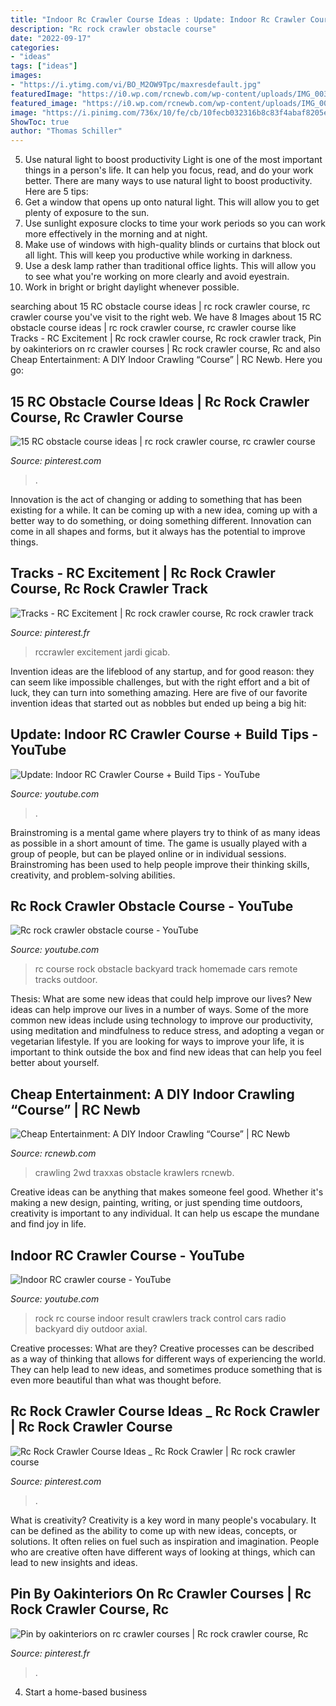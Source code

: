 ```yaml
---
title: "Indoor Rc Crawler Course Ideas : Update: Indoor Rc Crawler Course + Build Tips"
description: "Rc rock crawler obstacle course"
date: "2022-09-17"
categories:
- "ideas"
tags: ["ideas"]
images:
- "https://i.ytimg.com/vi/BO_M2OW9Tpc/maxresdefault.jpg"
featuredImage: "https://i0.wp.com/rcnewb.com/wp-content/uploads/IMG_0038.jpg?ssl=1"
featured_image: "https://i0.wp.com/rcnewb.com/wp-content/uploads/IMG_0038.jpg?ssl=1"
image: "https://i.pinimg.com/736x/10/fe/cb/10fecb032316b8c83f4abaf8205e61ab.jpg"
ShowToc: true
author: "Thomas Schiller"
---
```



5) Use natural light to boost productivity
Light is one of the most important things in a person's life. It can help you focus, read, and do your work better. There are many ways to use natural light to boost productivity. Here are 5 tips:
1) Get a window that opens up onto natural light. This will allow you to get plenty of exposure to the sun.
2) Use sunlight exposure clocks to time your work periods so you can work more effectively in the morning and at night.
3) Make use of windows with high-quality blinds or curtains that block out all light. This will keep you productive while working in darkness.
4) Use a desk lamp rather than traditional office lights. This will allow you to see what you're working on more clearly and avoid eyestrain.
5) Work in bright or bright daylight whenever possible.

	

		
searching about 15 RC obstacle course ideas | rc rock crawler course, rc crawler course you've visit to the right web. We have 8 Images about 15 RC obstacle course ideas | rc rock crawler course, rc crawler course like Tracks - RC Excitement | Rc rock crawler course, Rc rock crawler track, Pin by oakinteriors on rc crawler courses | Rc rock crawler course, Rc and also Cheap Entertainment: A DIY Indoor Crawling “Course” | RC Newb. Here you go:
		
    
## 15 RC Obstacle Course Ideas | Rc Rock Crawler Course, Rc Crawler Course

<img loading=lazy src="https://i.pinimg.com/474x/d9/77/2b/d9772be0a88960f26a78f3f715921313.jpg" onerror="this.onerror=null;this.src='https://tse4.mm.bing.net/th?id=OIP.7Q2uEHYW_m82dLhgdfDRbQAAAA&amp;pid=15.1';" alt="15 RC obstacle course ideas | rc rock crawler course, rc crawler course">

_Source: pinterest.com_

>. 

	

Innovation is the act of changing or adding to something that has been existing for a while. It can be coming up with a new idea, coming up with a better way to do something, or doing something different. Innovation can come in all shapes and forms, but it always has the potential to improve things.

    
## Tracks - RC Excitement | Rc Rock Crawler Course, Rc Rock Crawler Track

<img loading=lazy src="https://i.pinimg.com/736x/30/10/60/301060c3e6f0b76e11c180cbd406b623.jpg" onerror="this.onerror=null;this.src='https://tse4.mm.bing.net/th?id=OIP.1vvarnBmOUtce6BfPAbd4gHaD0&amp;pid=15.1';" alt="Tracks - RC Excitement | Rc rock crawler course, Rc rock crawler track">

_Source: pinterest.fr_

>rccrawler excitement jardi gicab. 

	

Invention ideas are the lifeblood of any startup, and for good reason: they can seem like impossible challenges, but with the right effort and a bit of luck, they can turn into something amazing. Here are five of our favorite invention ideas that started out as nobbles but ended up being a big hit:

    
## Update: Indoor RC Crawler Course + Build Tips - YouTube

<img loading=lazy src="https://i.ytimg.com/vi/BO_M2OW9Tpc/maxresdefault.jpg" onerror="this.onerror=null;this.src='https://tse1.mm.bing.net/th?id=OIP.flMlfKAp2AODhJ2rCb__5wHaEK&amp;pid=15.1';" alt="Update: Indoor RC Crawler Course + Build Tips - YouTube">

_Source: youtube.com_

>. 

	

Brainstroming is a mental game where players try to think of as many ideas as possible in a short amount of time. The game is usually played with a group of people, but can be played online or in individual sessions. Brainstroming has been used to help people improve their thinking skills, creativity, and problem-solving abilities.

    
## Rc Rock Crawler Obstacle Course - YouTube

<img loading=lazy src="https://i.ytimg.com/vi/O9nuG9Qq2Z8/maxresdefault.jpg" onerror="this.onerror=null;this.src='https://tse1.mm.bing.net/th?id=OIP.EEU_niaw03jRcNbftqu0SAHaEK&amp;pid=15.1';" alt="Rc rock crawler obstacle course - YouTube">

_Source: youtube.com_

>rc course rock obstacle backyard track homemade cars remote tracks outdoor. 

	

Thesis: What are some new ideas that could help improve our lives?
New ideas can help improve our lives in a number of ways. Some of the more common new ideas include using technology to improve our productivity, using meditation and mindfulness to reduce stress, and adopting a vegan or vegetarian lifestyle. If you are looking for ways to improve your life, it is important to think outside the box and find new ideas that can help you feel better about yourself.

    
## Cheap Entertainment: A DIY Indoor Crawling “Course” | RC Newb

<img loading=lazy src="https://i0.wp.com/rcnewb.com/wp-content/uploads/IMG_0038.jpg?ssl=1" onerror="this.onerror=null;this.src='https://tse1.mm.bing.net/th?id=OIP.UT6qe3PFK50jtW2X2wWSSwHaFj&amp;pid=15.1';" alt="Cheap Entertainment: A DIY Indoor Crawling “Course” | RC Newb">

_Source: rcnewb.com_

>crawling 2wd traxxas obstacle krawlers rcnewb. 

	

Creative ideas can be anything that makes someone feel good. Whether it's making a new design, painting, writing, or just spending time outdoors, creativity is important to any individual. It can help us escape the mundane and find joy in life.

    
## Indoor RC Crawler Course - YouTube

<img loading=lazy src="https://i.ytimg.com/vi/rhhjDlXXfZI/hqdefault.jpg" onerror="this.onerror=null;this.src='https://tse4.mm.bing.net/th?id=OIP.vAmHqAPwAzw4qPDLpSYgJwHaFj&amp;pid=15.1';" alt="Indoor RC crawler course - YouTube">

_Source: youtube.com_

>rock rc course indoor result crawlers track control cars radio backyard diy outdoor axial. 

	

Creative processes: What are they?
Creative processes can be described as a way of thinking that allows for different ways of experiencing the world. They can help lead to new ideas, and sometimes produce something that is even more beautiful than what was thought before.

    
## Rc Rock Crawler Course Ideas _ Rc Rock Crawler | Rc Rock Crawler Course

<img loading=lazy src="https://i.pinimg.com/736x/60/4b/ee/604beef8bf9335b5fd8cf1400c610476.jpg" onerror="this.onerror=null;this.src='https://tse2.mm.bing.net/th?id=OIP.ndwqQ0nT07Ko04a-_lOfwAHaJ3&amp;pid=15.1';" alt="Rc Rock Crawler Course Ideas _ Rc Rock Crawler | Rc rock crawler course">

_Source: pinterest.com_

>. 

	

What is creativity?
Creativity is a key word in many people's vocabulary. It can be defined as the ability to come up with new ideas, concepts, or solutions. It often relies on fuel such as inspiration and imagination. People who are creative often have different ways of looking at things, which can lead to new insights and ideas.

    
## Pin By Oakinteriors On Rc Crawler Courses | Rc Rock Crawler Course, Rc

<img loading=lazy src="https://i.pinimg.com/736x/10/fe/cb/10fecb032316b8c83f4abaf8205e61ab.jpg" onerror="this.onerror=null;this.src='https://tse3.mm.bing.net/th?id=OIP.U89h-mXGDzfPrgSGOicITQHaFj&amp;pid=15.1';" alt="Pin by oakinteriors on rc crawler courses | Rc rock crawler course, Rc">

_Source: pinterest.fr_

>. 

	

4. Start a home-based business

